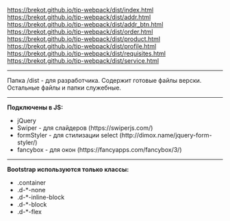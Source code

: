 https://brekot.github.io/tip-webpack/dist/index.html<br>
https://brekot.github.io/tip-webpack/dist/addr.html<br>
https://brekot.github.io/tip-webpack/dist/addr_btn.html<br>
https://brekot.github.io/tip-webpack/dist/order.html<br>
https://brekot.github.io/tip-webpack/dist/product.html<br>
https://brekot.github.io/tip-webpack/dist/profile.html<br>
https://brekot.github.io/tip-webpack/dist/requisites.html<br>
https://brekot.github.io/tip-webpack/dist/service.html<br>

<hr>

Папка /dist - для разработчика. Содержит готовые файлы верски. Остальные файлы и папки служебные.

<hr>

<b>Подключены в JS:</b><br>
<ul>
    <li>jQuery</li>
    <li>Swiper - для слайдеров (https://swiperjs.com/)</li>
    <li>formStyler - для стилизации select (http://dimox.name/jquery-form-styler/)</li>
    <li>fancybox - для окон (https://fancyapps.com/fancybox/3/)</li>
</ul>

<hr>

<b>Bootstrap используются только классы:</b><br>
<ul>
    <li>.container</li>
    <li>.d-*-none</li>
    <li>.d-*-inline-block</li>
    <li>.d-*-block</li>
    <li>.d-*-flex</li>
</ul>